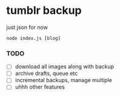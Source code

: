 # tumblr backup

just json for now

`node index.js [blog]`

### TODO
  - [ ] download all images along with backup
  - [ ] archive drafts, queue etc
  - [ ] incremental backups, manage multiple
  - [ ] uhhh other features
